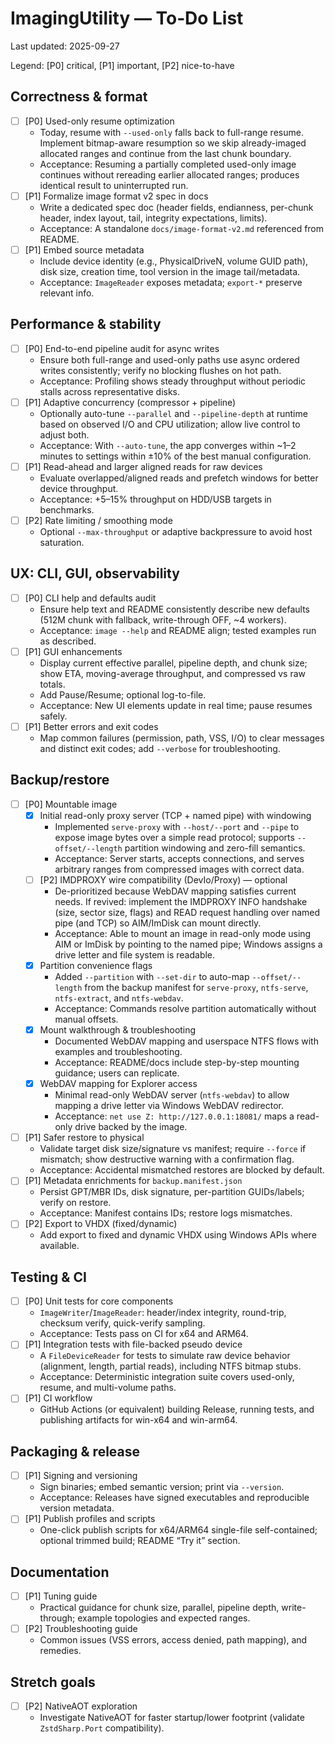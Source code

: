 # ImagingUtility — To‑Do List

Last updated: 2025-09-27

Legend: [P0] critical, [P1] important, [P2] nice-to-have

## Correctness & format
- [ ] [P0] Used-only resume optimization
  - Today, resume with `--used-only` falls back to full-range resume. Implement bitmap-aware resumption so we skip already-imaged allocated ranges and continue from the last chunk boundary.
  - Acceptance: Resuming a partially completed used-only image continues without rereading earlier allocated ranges; produces identical result to uninterrupted run.
- [ ] [P1] Formalize image format v2 spec in docs
  - Write a dedicated spec doc (header fields, endianness, per-chunk header, index layout, tail, integrity expectations, limits).
  - Acceptance: A standalone `docs/image-format-v2.md` referenced from README.
- [ ] [P1] Embed source metadata
  - Include device identity (e.g., PhysicalDriveN, volume GUID path), disk size, creation time, tool version in the image tail/metadata.
  - Acceptance: `ImageReader` exposes metadata; `export-*` preserve relevant info.

## Performance & stability
- [ ] [P0] End-to-end pipeline audit for async writes
  - Ensure both full-range and used-only paths use async ordered writes consistently; verify no blocking flushes on hot path.
  - Acceptance: Profiling shows steady throughput without periodic stalls across representative disks.
- [ ] [P1] Adaptive concurrency (compressor + pipeline)
  - Optionally auto-tune `--parallel` and `--pipeline-depth` at runtime based on observed I/O and CPU utilization; allow live control to adjust both.
  - Acceptance: With `--auto-tune`, the app converges within ~1–2 minutes to settings within ±10% of the best manual configuration.
- [ ] [P1] Read-ahead and larger aligned reads for raw devices
  - Evaluate overlapped/aligned reads and prefetch windows for better device throughput.
  - Acceptance: +5–15% throughput on HDD/USB targets in benchmarks.
- [ ] [P2] Rate limiting / smoothing mode
  - Optional `--max-throughput` or adaptive backpressure to avoid host saturation.

## UX: CLI, GUI, observability
- [ ] [P0] CLI help and defaults audit
  - Ensure help text and README consistently describe new defaults (512M chunk with fallback, write-through OFF, ~4 workers).
  - Acceptance: `image --help` and README align; tested examples run as described.
- [ ] [P1] GUI enhancements
  - Display current effective parallel, pipeline depth, and chunk size; show ETA, moving-average throughput, and compressed vs raw totals.
  - Add Pause/Resume; optional log-to-file.
  - Acceptance: New UI elements update in real time; pause resumes safely.
- [ ] [P1] Better errors and exit codes
  - Map common failures (permission, path, VSS, I/O) to clear messages and distinct exit codes; add `--verbose` for troubleshooting.

## Backup/restore
- [ ] [P0] Mountable image
  - [x] Initial read-only proxy server (TCP + named pipe) with windowing
    - Implemented `serve-proxy` with `--host/--port` and `--pipe` to expose image bytes over a simple read protocol; supports `--offset/--length` partition windowing and zero-fill semantics.
    - Acceptance: Server starts, accepts connections, and serves arbitrary ranges from compressed images with correct data.
  - [ ] [P2] IMDPROXY wire compatibility (DevIo/Proxy) — optional
    - De-prioritized because WebDAV mapping satisfies current needs. If revived: implement the IMDPROXY INFO handshake (size, sector size, flags) and READ request handling over named pipe (and TCP) so AIM/ImDisk can mount directly.
    - Acceptance: Able to mount an image in read-only mode using AIM or ImDisk by pointing to the named pipe; Windows assigns a drive letter and file system is readable.
  - [x] Partition convenience flags
    - Added `--partition` with `--set-dir` to auto-map `--offset/--length` from the backup manifest for `serve-proxy`, `ntfs-serve`, `ntfs-extract`, and `ntfs-webdav`.
    - Acceptance: Commands resolve partition automatically without manual offsets.
  - [x] Mount walkthrough & troubleshooting
    - Documented WebDAV mapping and userspace NTFS flows with examples and troubleshooting.
    - Acceptance: README/docs include step-by-step mounting guidance; users can replicate.
  - [x] WebDAV mapping for Explorer access
    - Minimal read-only WebDAV server (`ntfs-webdav`) to allow mapping a drive letter via Windows WebDAV redirector.
    - Acceptance: `net use Z: http://127.0.0.1:18081/` maps a read-only drive backed by the image.
- [ ] [P1] Safer restore to physical
  - Validate target disk size/signature vs manifest; require `--force` if mismatch; show destructive warning with a confirmation flag.
  - Acceptance: Accidental mismatched restores are blocked by default.
- [ ] [P1] Metadata enrichments for `backup.manifest.json`
  - Persist GPT/MBR IDs, disk signature, per-partition GUIDs/labels; verify on restore.
  - Acceptance: Manifest contains IDs; restore logs mismatches.
- [ ] [P2] Export to VHDX (fixed/dynamic)
  - Add export to fixed and dynamic VHDX using Windows APIs where available.

## Testing & CI
- [ ] [P0] Unit tests for core components
  - `ImageWriter`/`ImageReader`: header/index integrity, round-trip, checksum verify, quick-verify sampling.
  - Acceptance: Tests pass on CI for x64 and ARM64.
- [ ] [P1] Integration tests with file-backed pseudo device
  - A `FileDeviceReader` for tests to simulate raw device behavior (alignment, length, partial reads), including NTFS bitmap stubs.
  - Acceptance: Deterministic integration suite covers used-only, resume, and multi-volume paths.
- [ ] [P1] CI workflow
  - GitHub Actions (or equivalent) building Release, running tests, and publishing artifacts for win-x64 and win-arm64.

## Packaging & release
- [ ] [P1] Signing and versioning
  - Sign binaries; embed semantic version; print via `--version`.
  - Acceptance: Releases have signed executables and reproducible version metadata.
- [ ] [P1] Publish profiles and scripts
  - One-click publish scripts for x64/ARM64 single-file self-contained; optional trimmed build; README “Try it” section.

## Documentation
- [ ] [P1] Tuning guide
  - Practical guidance for chunk size, parallel, pipeline depth, write-through; example topologies and expected ranges.
- [ ] [P2] Troubleshooting guide
  - Common issues (VSS errors, access denied, path mapping), and remedies.

## Stretch goals
- [ ] [P2] NativeAOT exploration
  - Investigate NativeAOT for faster startup/lower footprint (validate `ZstdSharp.Port` compatibility).

